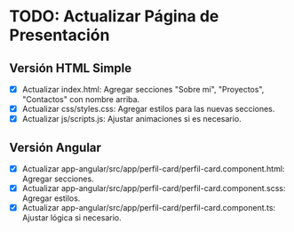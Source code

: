 # TODO: Actualizar Página de Presentación

## Versión HTML Simple
- [x] Actualizar index.html: Agregar secciones "Sobre mí", "Proyectos", "Contactos" con nombre arriba.
- [x] Actualizar css/styles.css: Agregar estilos para las nuevas secciones.
- [x] Actualizar js/scripts.js: Ajustar animaciones si es necesario.

## Versión Angular
- [x] Actualizar app-angular/src/app/perfil-card/perfil-card.component.html: Agregar secciones.
- [x] Actualizar app-angular/src/app/perfil-card/perfil-card.component.scss: Agregar estilos.
- [x] Actualizar app-angular/src/app/perfil-card/perfil-card.component.ts: Ajustar lógica si necesario.
